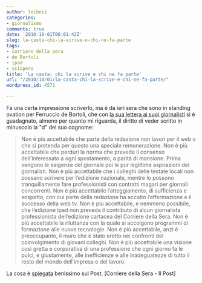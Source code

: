 ```yaml
---
author: leibniz
categories:
- giornalismo
comments: true
date: '2010-10-01T06:01:42Z'
slug: la-casta-chi-la-scrive-e-chi-ne-fa-parte
tags:
- corriere della sera
- de Bortoli
- ipad
- sciopero
title: 'La casta: chi la scrive e chi ne fa parte'
url: "/2010/10/01/la-casta-chi-la-scrive-e-chi-ne-fa-parte/"
wordpress_id: 4571

---
```

Fa una certa impressione scriverlo, ma è da ieri sera che sono in standing ovation per Ferruccio de Bortoli, che con [la sua lettera ai suoi giornalisti](https://www.corriere.it/economia/10_settembre_30/lettera-de-bortoli_2d41fc98-ccd0-11df-b9cd-00144f02aabe.shtml) si è guadagnato, almeno per quanto mi riguarda, il diritto di veder scritto in minuscolo la "d" del suo cognome:


> Non è più accettabile che parte della redazione non lavori per il web o che si pretenda per questo una speciale remunerazione. Non è più accettabile che perduri la norma che prevede il consenso dell’interessato a ogni spostamento, a parità di mansione. Prima vengono le esigenze del giornale poi le pur legittime aspirazioni dei giornalisti. Non è più accettabile che i colleghi delle testate locali non possano scrivere per l’edizione nazionale, mentre lo possono tranquillamente fare professionisti con contratti magari per giornali concorrenti. Non è più accettabile l’atteggiamento, di sufficienza e sospetto, con cui parte della redazione ha accolto l’affermazione e il successo della web tv. Non è più accettabile, e nemmeno possibile, che l’edizione Ipad non preveda il contributo di alcun giornalista professionista dell’edizione cartacea del Corriere della Sera. Non è più accettabile la riluttanza con la quale si accolgono programmi di formazione alle nuove tecnologie. Non è più accettabile, anzi è preoccupante, il muro che è stato eretto nei confronti del coinvolgimento di giovani colleghi. Non è più accettabile una visione così gretta e corporativa di una professione che ogni giorno fa le pulci, e giustamente, alle inefficienze e alle inadeguatezze di tutto il resto del mondo dell’impresa e del lavoro.


La cosa è [spiegata](https://www.ilpost.it/2010/10/01/corriere-della-sera-lo-scontro-sul-futuro/?utm_source=feedburner&utm_medium=feed&utm_campaign=Feed%3A+ilpost+%28Il+Post+-+HP%29&utm_content=Google+Reader) benissimo sul Post. [Corriere della Sera - Il Post]
